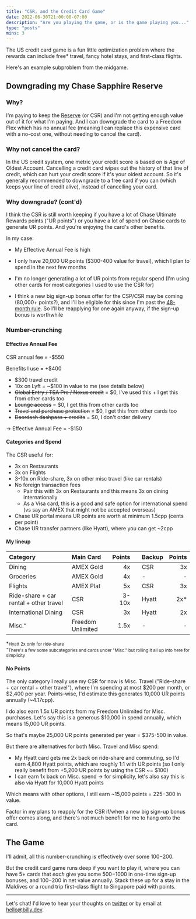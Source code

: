 ```yaml
---
title: "CSR, and the Credit Card Game"
date: 2022-06-30T21:00:00-07:00
description: "Are you playing the game, or is the game playing you..."
type: "posts"
mins: 3
---
```


The US credit card game is a fun little optimization problem where the rewards can include free* travel, fancy hotel stays, and first-class flights.

Here's an example subproblem from the midgame.

## Downgrading my Chase Sapphire Reserve

### Why?
I'm paying to keep the [Reserve](https://creditcards.chase.com/rewards-credit-cards/sapphire/reserve) (or CSR) and I'm not getting enough value out of it for what I'm paying. And I can downgrade the card to a Freedom Flex which has no annual fee (meaning I can replace this expensive card with a no-cost one, without needing to cancel the card).

### Why not cancel the card?
In the US credit system, one metric your credit score is based on is Age of Oldest Account. Cancelling a credit card wipes out the history of that line of credit, which can hurt your credit score if it's your oldest account. So it's generally recommended to downgrade to a free card if you can (which keeps your line of credit alive), instead of cancelling your card.

### Why downgrade? (cont'd)
I think the CSR is still worth keeping if you have a lot of Chase Ultimate Rewards points ("UR points") or you have a lot of spend on Chase cards to generate UR points. And you're enjoying the card's other benefits.

In my case:

* My Effective Annual Fee is high

* I only have 20,000 UR points ($300-400 value for travel), which I plan to spend in the next few months

* I'm no longer generating a lot of UR points from regular spend (I'm using other cards for most categories I used to use the CSR for)

* I think a new big sign-up bonus offer for the CSP/CSR may be coming (80,000+ points?), and I'll be eligible for this since I'm past the [48-month rule](https://www.uponarriving.com/2021/03/18/chase-sapphire-48-month-rule-explained-2021/#:~:text=What%20is%20the%20Chase%20Sapphire%2048%20month%20rule%3F,into%20detail%20about%20the%20Sapphire%2048%20month%20rule.). So I'll be reapplying for one again anyway, if the sign-up bonus is worthwhile

### Number-crunching
#### Effective Annual Fee
CSR annual fee = -$550

Benefits I use = +$400

* $300 travel credit
* 10x on Lyft = ~$100 in value to me (see details below)
* <strike>Global Entry / TSA Pre / Nexus credit</strike> = $0, I've used this + I get this from other cards too
* <strike>Lounge access</strike> = $0, I get this from other cards too
* <strike>Travel and purchase protection</strike> = $0, I get this from other cards too
* <strike>Daordash dashpass + credits</strike> = $0, I don't order delivery

-> Effective Annual Fee = -$150

#### Categories and Spend

The CSR useful for:

* 3x on Restaurants
* 3x on Flights
* 3-10x on Ride-share, 3x on other misc travel (like car rentals)
* No foreign transaction fees
    * Pair this with 3x on Restaurants and this means 3x on dining internationally
    * As a Visa card, this is a good and safe option for international spend (vs say an AMEX that might not be accepted overseas)
* Chase UR portal means UR points are worth at minimum 1.5cpp (cents per point)
* Chase UR transfer partners (like Hyatt), where you can get ~2cpp


#### My lineup

| Category | Main Card | Points | | Backup | Points |
| :------------------------------------- | :---------------- | ----: | --- | :---- | --: |
| Dining                                 | AMEX Gold         |    4x |     | CSR   |  3x |
| Groceries                              | AMEX Gold         |    4x |     | -     |   - |
| Flights                                | AMEX Plat         |    5x |     | CSR   |  3x |
| Ride-share + car rental + other travel | CSR               | 3-10x |     | Hyatt | 2x* |
| International Dining                   | CSR               |    3x |     | Hyatt |  2x |
| Misc.⁺                                 | Freedom Unlimited |  1.5x |     | -     |   - |

*<small>Hyatt 2x only for ride-share</small>  
⁺<small>There's a few some subcategories and cards under "Misc." but rolling it all up into here for simplicity</small>

#### No Points
The only category I really use my CSR for now is Misc. Travel ("Ride-share + car rental + other travel"), where I'm spending at most $200 per month, or $2,400 per year. Points-wise, I'd estimate this generates 10,000 UR points annually (~4.17cpp).

I do also earn 1.5x UR points from my Freedom Unlimited for Misc. purchases. Let's say this is a generous $10,000 in spend annually, which means 15,000 UR points.

So that's maybe 25,000 UR points generated per year = $375-500 in value.

But there are alternatives for both Misc. Travel and Misc spend:

* My Hyatt card gets me 2x back on ride-share and commuting, so I'd earn 4,800 Hyatt points, which are roughly 1:1 with UR points (so I only really benefit from +5,200 UR points by using the CSR ~= $100)
* I can earn 1x back on Misc. spend -> for simplicity, let's also say this is also via Hyatt for 10,000 Hyatt points

Which means with other options, I still earn ~15,000 points = $225-$300 in value.

Factor in my plans to reapply for the CSR if/when a new big sign-up bonus offer comes along, and there's not much benefit for me to hang onto the card.

## The Game

I'll admit, all this number-crunching is effectively over some $100-$200.

But the credit card game runs deep if you want to play it, where you can have 5+ cards that _each_ give you some $500-$1000 in one-time sign-up bonuses, and $100-$200 in net value annually. Stack these up for a stay in the Maldives or a round trip first-class flight to Singapore paid with points.

<hr>

Let's chat! I'd love to hear your thoughts on [twitter](https://twitter.com/billyisyoung/status/1543022678985957376) or by email at [hello@billy.dev](mailto:hello@billy.dev).
